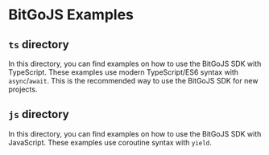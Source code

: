 # BitGoJS Examples

## `ts` directory

In this directory, you can find examples on how to use the BitGoJS SDK with TypeScript. These examples use modern TypeScript/ES6 syntax with `async`/`await`. This is the recommended way to use the BitGoJS SDK for new projects.

## `js` directory

In this directory, you can find examples on how to use the BitGoJS SDK with JavaScript. These examples use coroutine syntax with `yield`.
